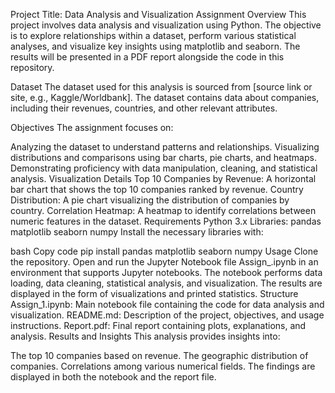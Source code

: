 Project Title: Data Analysis and Visualization Assignment
Overview
This project involves data analysis and visualization using Python. The objective is to explore relationships within a dataset, perform various statistical analyses, and visualize key insights using matplotlib and seaborn. The results will be presented in a PDF report alongside the code in this repository.

Dataset
The dataset used for this analysis is sourced from [source link or site, e.g., Kaggle/Worldbank]. The dataset contains data about companies, including their revenues, countries, and other relevant attributes.

Objectives
The assignment focuses on:

Analyzing the dataset to understand patterns and relationships.
Visualizing distributions and comparisons using bar charts, pie charts, and heatmaps.
Demonstrating proficiency with data manipulation, cleaning, and statistical analysis.
Visualization Details
Top 10 Companies by Revenue: A horizontal bar chart that shows the top 10 companies ranked by revenue.
Country Distribution: A pie chart visualizing the distribution of companies by country.
Correlation Heatmap: A heatmap to identify correlations between numeric features in the dataset.
Requirements
Python 3.x
Libraries:
pandas
matplotlib
seaborn
numpy
Install the necessary libraries with:

bash
Copy code
pip install pandas matplotlib seaborn numpy
Usage
Clone the repository.
Open and run the Jupyter Notebook file Assign_.ipynb in an environment that supports Jupyter notebooks.
The notebook performs data loading, data cleaning, statistical analysis, and visualization.
The results are displayed in the form of visualizations and printed statistics.
Structure
Assign_1.ipynb: Main notebook file containing the code for data analysis and visualization.
README.md: Description of the project, objectives, and usage instructions.
Report.pdf: Final report containing plots, explanations, and analysis.
Results and Insights
This analysis provides insights into:

The top 10 companies based on revenue.
The geographic distribution of companies.
Correlations among various numerical fields.
The findings are displayed in both the notebook and the report file.
